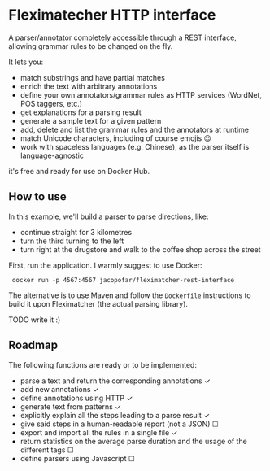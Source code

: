 Fleximatecher HTTP interface
============================

A parser/annotator completely accessible through a REST interface, allowing grammar rules to be changed on the fly.

It lets you:

* match substrings and have partial matches
* enrich the text with arbitrary annotations
* define your own annotators/grammar rules as HTTP services (WordNet, POS taggers, etc.)
* get explanations for a parsing result
* generate a sample text for a given pattern
* add, delete and list the grammar rules and the annotators at runtime
* match Unicode characters, including of course emojis 😌
* work with spaceless languages (e.g. Chinese), as the parser itself is language-agnostic

it's free and ready for use on Docker Hub.

How to use
----------
In this example, we'll build a parser to parse directions, like:
* continue straight for 3 kilometres
* turn the third turning to the left
* turn right at the drugstore and walk to the coffee shop across the street


First, run the application. I warmly suggest to use Docker:

     docker run -p 4567:4567 jacopofar/fleximatcher-rest-interface

The alternative is to use Maven and follow the `Dockerfile` instructions to build it upon Fleximatcher (the actual parsing library).


TODO write it :)


Roadmap
-------

The following functions are ready or to be implemented:

* parse a text and return the corresponding annotations ✓
* add new annotations ✓
* define annotations using HTTP ✓
* generate text from patterns ✓
* explicitly explain all the steps leading to a parse result ✓
* give said steps in a human-readable report (not a JSON) ☐
* export and import all the rules in a single file ✓
* return statistics on the average parse duration and the usage of the different tags ☐
* define parsers using Javascript ☐
